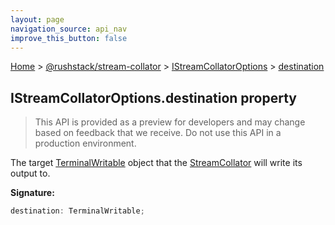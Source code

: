 ```yaml
---
layout: page
navigation_source: api_nav
improve_this_button: false
---
```



[Home](./index.md) &gt; [@rushstack/stream-collator](./stream-collator.md) &gt; [IStreamCollatorOptions](./stream-collator.istreamcollatoroptions.md) &gt; [destination](./stream-collator.istreamcollatoroptions.destination.md)

## IStreamCollatorOptions.destination property

> This API is provided as a preview for developers and may change based on feedback that we receive. Do not use this API in a production environment.
>

The target [TerminalWritable](./terminal.terminalwritable.md) object that the [StreamCollator](./stream-collator.streamcollator.md) will write its output to.

<b>Signature:</b>

```typescript
destination: TerminalWritable;
```
